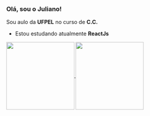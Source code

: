 ### Olá, sou o Juliano! <br/>

Sou aulo da <b>UFPEL</b> no curso de <b>C.C.</b> 

<ul>
  <li/>Estou estudando atualmente <b>ReactJs 
</ul>
  
<a href="https://github.com/Juliano-hub">
  <img height="180em" align="center" src="https://github-readme-stats.vercel.app/api?username=Juliano-hub&show_icons=true&theme=tokyonight&include_all_commits=true&count_private=true"/>
</a>
<a href="https://github.com/Juliano-hub">
  <img height="180em" align="center" src="https://github-readme-stats.vercel.app/api/top-langs/?username=Juliano-hub&layout=compact&theme=tokyonight" />
</a>

<!--
**Juliano-hub/Juliano-hub** is a ✨ _special_ ✨ repository because its `README.md` (this file) appears on your GitHub profile.

Here are some ideas to get you started:

- 🔭 I’m currently working on ...
- 🌱 I’m currently learning ...
- 👯 I’m looking to collaborate on ...
- 🤔 I’m looking for help with ...
- 💬 Ask me about ...
- 📫 How to reach me: ...
- 😄 Pronouns: ...
- ⚡ Fun fact: ...
-->
